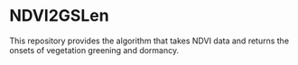 # NDVI2GSLen
This repository provides the algorithm that takes NDVI data and returns the onsets of vegetation greening and dormancy. 
